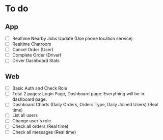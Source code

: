 # To do

## App

- [ ] Realtime Nearby Jobs Update (Use phone location service)
- [ ] Realtime Chatroom
- [ ] Cancel Order (User)
- [ ] Complete Order (Driver)
- [ ] Driver Dashboard Stats

## Web

- [ ] Basic Auth and Check Role
- [ ] Total 2 pages: Login Page, Dashboard page: Everything will be in dashboard page.
- [ ] Dashboard Charts (Daily Orders, Orders Type, Daily Joined Users) (Real time)
- [ ] List all users
- [ ] Change user's role
- [ ] Check all orders (Real time)
- [ ] Check all messages (Real time)
